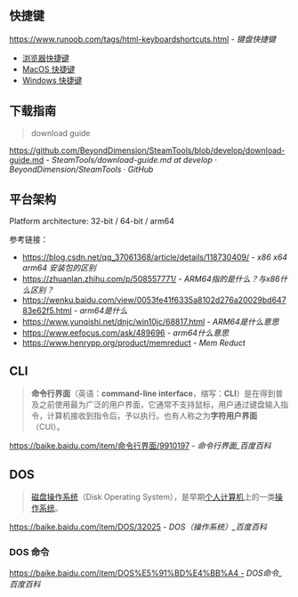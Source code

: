 ## 快捷键

https://www.runoob.com/tags/html-keyboardshortcuts.html - *键盘快捷键*

- [浏览器快捷键](tools/browser.md#浏览器快捷键-⌨️)
- [MacOS 快捷键](os/mac/README.md#tutorial)
- [Windows 快捷键](os/windows/README.md#windows-快捷键-⌨)

## 下载指南

> download guide

https://github.com/BeyondDimension/SteamTools/blob/develop/download-guide.md - *SteamTools/download-guide.md at develop · BeyondDimension/SteamTools · GitHub*

## 平台架构

Platform architecture: 32-bit / 64-bit / arm64

参考链接：

- https://blog.csdn.net/qq_37061368/article/details/118730409/ - *x86 x64 arm64 安装包的区别*
- https://zhuanlan.zhihu.com/p/508557771/ - *ARM64指的是什么？与x86什么区别？*
- https://wenku.baidu.com/view/0053fe41f6335a8102d276a20029bd64783e62f5.html - *arm64是什么*
- https://www.yunqishi.net/dnjc/win10jc/68817.html - *ARM64是什么意思*
- https://www.eefocus.com/ask/489696 - *arm64什么意思*
- https://www.henrypp.org/product/memreduct - *Mem Reduct*

## CLI

> **命令行界面**（英语：**command-line interface**，缩写：**CLI**）是在得到普及之前使用最为广泛的用户界面，它通常不支持鼠标，用户通过键盘输入指令，计算机接收到指令后，予以执行。也有人称之为**字符用户界面**（CUI）。

<https://baike.baidu.com/item/命令行界面/9910197> - *命令行界面_百度百科*



## DOS

> [磁盘操作系统](https://baike.baidu.com/item/磁盘操作系统/3793138?fromModule=lemma_inlink)（Disk Operating System），是早期[个人计算机](https://baike.baidu.com/item/个人计算机/3731770?fromModule=lemma_inlink)上的一类[操作系统](https://baike.baidu.com/item/操作系统/192?fromModule=lemma_inlink)。

https://baike.baidu.com/item/DOS/32025 - *DOS（操作系统）_百度百科*

### DOS 命令

https://baike.baidu.com/item/DOS%E5%91%BD%E4%BB%A4 - *DOS命令_百度百科*
